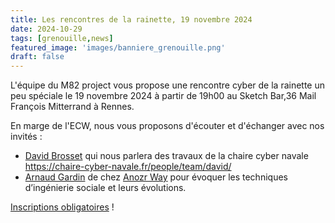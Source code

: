```yaml
---
title: Les rencontres de la rainette, 19 novembre 2024
date: 2024-10-29
tags: [grenouille,news]
featured_image: 'images/banniere_grenouille.png'
draft: false
---
```


L'équipe du M82 project vous propose une rencontre cyber de la rainette un peu spéciale le 19 novembre 2024 à partir de 19h00 au Sketch Bar,36 Mail François Mitterrand à Rennes. 

En marge de l'ECW, nous vous proposons d'écouter et d'échanger avec nos invités :

* [David Brosset](https://www.linkedin.com/in/brosset/) qui nous parlera des travaux de la chaire cyber navale <https://chaire-cyber-navale.fr/people/team/david/>
* [Arnaud Gardin](https://www.linkedin.com/in/arnaudgardin/) de chez [Anozr Way](https://anozrway.com/fr/) pour évoquer les techniques d’ingénierie sociale et leurs évolutions.

[Inscriptions obligatoires](https://www.helloasso.com/associations/m82-project/evenements/la-rainette-1124) !

